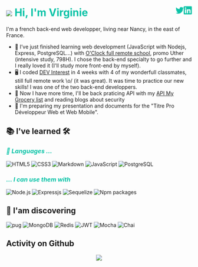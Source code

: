 # <img src="https://media.giphy.com/media/hvRJCLFzcasrR4ia7z/giphy.gif" width="25px"> <span style="color:#0ac3a7">Hi, I'm Virginie</span> [<img align="right" alt="virginie-lemaire | linkedIn" width="22px" src="./linkedin.svg" />][linkedin] [<img align="right" alt="feerepart | Twitter" width="22px" src="./twitter.svg" />][twitter]

I'm a french back-end web developper, living near Nancy, in the east of France.

- 🌱 I’ve just finished learning web development (JavaScript with Nodejs, Express, PostgreSQL...) with [O'Clock full remote school](https://oclock.io/), promo Uther (intensive study, 798H). 
I chose the back-end specialty to go further and I really loved it (I'll study more front-end by myself).
- 🖥️ I coded [DEV Interest](https://devinterest.surge.sh/) in 4 weeks with 4 of my wonderfull classmates, still full remote work \o/ (it was great). It was time to practice our new skills! I was one of the two back-end developpers.
- 🔭 Now I have more time, I'll be back praticing API with my [API My Grocery list](https://github.com/VirginieLemaire/My-grocery-list) and reading blogs about security
- 📜 I'm preparing my presentation and documents for the "Titre Pro Développeur Web et Web Mobile".


## 📚 I've learned 🛠

### <span style="color:#0ac3a7; font-style:italic">🤖 Languages ...

![HTML5](https://img.shields.io/badge/HTML5-black?style=for-the-badge&logo=html5&color=ffffff)
![CSS3](https://img.shields.io/badge/CSS3-black?style=for-the-badge&logo=css3&logoColor=2bcbba&color=ffffff)
![Markdown](https://img.shields.io/badge/Markdown-black?style=for-the-badge&logo=Markdown&logoColor=grey&color=ffffff)
![JavaScript](https://img.shields.io/badge/JavaScript-black?style=for-the-badge&logo=javascript&color=ffffff)
![PostgreSQL](https://img.shields.io/badge/-PostgreSQL-black?style=for-the-badge&logo=postgresql&color=ffffff)

### <span style="color:#0ac3a7; font-style:italic">... I can use them with</span>

![Node.js](https://img.shields.io/badge/-NodeJS-black?style=for-the-badge&logo=nodedotjs&color=ffffff)
![Expressjs](https://img.shields.io/badge/-express-black?style=for-the-badge&logo=express&logoColor=grey&color=ffffff)
![Sequelize](https://img.shields.io/badge/-sequelize-black?style=for-the-badge&logo=sequelize&color=ffffff)
![Npm packages](https://img.shields.io/badge/-npm-black?style=for-the-badge&logo=npm&color=ffffff)


## 🔎 I'am discovering

![pug](https://img.shields.io/badge/Pug-black?style=for-the-badge&logo=pug&color=ffffff)
![MongoDB](https://img.shields.io/badge/MongoDB-black?style=for-the-badge&logo=MongoDB&color=ffffff)
![Redis](https://img.shields.io/badge/Redis-black?style=for-the-badge&logo=Redis&color=ffffff)
![JWT](https://img.shields.io/badge/jwt-black?style=for-the-badge&logo=jsonwebtokens&logoColor=2bcbba&color=ffffff)
![Mocha](https://img.shields.io/badge/mocha-black?style=for-the-badge&logo=mocha&color=ffffff)
![Chai](https://img.shields.io/badge/chai-black?style=for-the-badge&logo=chai&logoColor=brown&color=ffffff)

## Activity on Github

<p align="center">
  <img src="https://github-readme-stats.vercel.app/api/top-langs/?username=VirginieLemaire&count_private=true&border_radius=10px&show_icons=true&card_width=350px&bg_color=FDEFF&border_color=0ac3a7&title_color=0ac3a7&text_color=1e272e&custom_title=Most used languages&langs_count=10&layout=compact" />
</p>

<!--reference links-->
[linkedin]: https://www.linkedin.com/virginie-lemaire
[twitter]: https://twitter.com/feerepart
